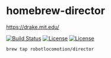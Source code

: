 # homebrew-director

<https://drake.mit.edu/>

[![Build Status](https://img.shields.io/jenkins/s/https/drake-jenkins.csail.mit.edu/job/RobotLocomotion/job/homebrew-director/job/master.svg)](https://drake-jenkins.csail.mit.edu/job/RobotLocomotion/job/homebrew-director/job/master/)
[![License](https://img.shields.io/badge/license-BSD--2--Clause-blue.svg)](https://github.com/RobotLocomotion/homebrew-director/blob/master/LICENSE)
[![License](https://img.shields.io/badge/license-BSD--3--Clause-blue.svg)](https://github.com/RobotLocomotion/homebrew-director/blob/master/LICENSE)

```
brew tap robotlocomotion/director
```
